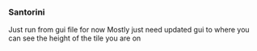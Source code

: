 ### Santorini
[Rulebook]:https://roxley.com/wp-content/uploads/2016/08/Santorini-Rulebook-Web-2016.08.14.pdf
Just run from gui file for now
Mostly just need updated gui to where you can see the height of the tile you are on
